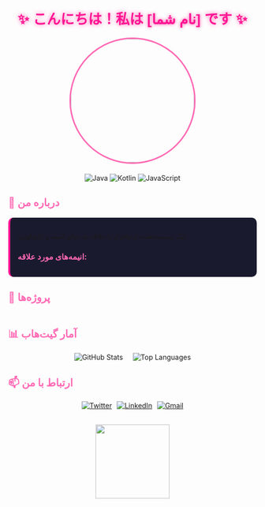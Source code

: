 <!-- FILE: README.md -->
<div align="center">
  <!-- Animated Header -->
  <h1 style="color: #ff1493; text-shadow: 0 0 10px #ff69b4; font-family: 'Arial', sans-serif;">
    ✨ こんにちは！私は <span id="name">[نام شما]</span> です ✨
  </h1>
  
  <!-- Anime Character GIF -->
  <img id="anime-character" src="https://media.giphy.com/media/v1.Y2lkPTc5MGI3NjExcWQ3d3B1a2V5b3V0bWJ2Z2R5d2N4Y2J4eW5xZ2Z6dGQ0d2Q1a3ZqYiZlcD12MV9pbnRlcm5hbF9naWZfYnlfaWQmY3Q9Zw/3oKIPEqDGUULpEU0aQ/giphy.gif" width="250" style="border-radius: 50%; border: 3px solid #ff69b4;"/>
  
  <!-- Skill Badges -->
  <div id="skills-container" style="margin: 20px 0;">
    <img src="https://img.shields.io/badge/Java-ED8B00?style=for-the-badge&logo=openjdk&logoColor=white" alt="Java"/>
    <img src="https://img.shields.io/badge/Kotlin-0095D5?style=for-the-badge&logo=kotlin&logoColor=white" alt="Kotlin"/>
    <img src="https://img.shields.io/badge/JavaScript-F7DF1E?style=for-the-badge&logo=javascript&logoColor=black" alt="JavaScript"/>
  </div>
</div>

<!-- About Me Section -->
<h2 id="about-me" style="color: #ff69b4;">🎌 درباره من</h2>

<div id="about-content" style="background-color: #1a1a2e; padding: 15px; border-radius: 10px; border-left: 4px solid #ff1493;">
  <p>یک توسعه‌دهنده نرم‌افزار با علاقه به دنیای انیمه و تکنولوژی!</p>
  
  <div id="anime-list">
    <h3 style="color: #ff69b4;">انیمه‌های مورد علاقه:</h3>
    <ul id="anime-favorites" style="list-style-type: none; padding: 0;">
      <!-- Will be filled by JavaScript -->
    </ul>
  </div>
</div>

<!-- Projects Section -->
<h2 style="color: #ff69b4;">🌟 پروژه‌ها</h2>

<div id="projects-container" style="display: flex; flex-wrap: wrap; gap: 15px;">
  <!-- Project cards will be added by JavaScript -->
</div>

<!-- GitHub Stats -->
<h2 style="color: #ff69b4;">📊 آمار گیت‌هاب</h2>

<div style="display: flex; justify-content: center; gap: 20px; flex-wrap: wrap;">
  <img id="github-stats" src="https://github-readme-stats.vercel.app/api?username=[USERNAME]&show_icons=true&theme=radical" alt="GitHub Stats" style="max-width: 100%;"/>
  <img id="top-langs" src="https://github-readme-stats.vercel.app/api/top-langs/?username=[USERNAME]&layout=compact&theme=tokyonight" alt="Top Languages" style="max-width: 100%;"/>
</div>

<!-- Contact Section -->
<h2 style="color: #ff69b4;">📫 ارتباط با من</h2>

<div id="contact-buttons" style="display: flex; justify-content: center; gap: 10px; flex-wrap: wrap;">
  <a href="https://twitter.com/[YOUR_TWITTER]" target="_blank">
    <img src="https://img.shields.io/badge/Twitter-1DA1F2?style=for-the-badge&logo=twitter&logoColor=white" alt="Twitter"/>
  </a>
  <a href="https://linkedin.com/in/[YOUR_LINKEDIN]" target="_blank">
    <img src="https://img.shields.io/badge/LinkedIn-0077B5?style=for-the-badge&logo=linkedin&logoColor=white" alt="LinkedIn"/>
  </a>
  <a href="mailto:[YOUR_EMAIL]">
    <img src="https://img.shields.io/badge/Gmail-D14836?style=for-the-badge&logo=gmail&logoColor=white" alt="Gmail"/>
  </a>
</div>

<!-- Anime Footer -->
<div align="center" style="margin-top: 30px;">
  <img id="anime-footer" src="https://media.giphy.com/media/3o7TKSjRrfIPjeiVyQ/giphy.gif" width="150"/>
</div>

<!-- Custom CSS -->
<style>
  /* Animation for the name */
  @keyframes glow {
    0% { text-shadow: 0 0 5px #ff69b4; }
    50% { text-shadow: 0 0 20px #ff1493, 0 0 30px #ff69b4; }
    100% { text-shadow: 0 0 5px #ff69b4; }
  }
  
  #name {
    animation: glow 2s infinite;
  }
  
  /* Hover effect for anime character */
  #anime-character:hover {
    transform: scale(1.05);
    transition: transform 0.3s ease;
  }
  
  /* Project card styling */
  .project-card {
    background: linear-gradient(145deg, #1a1a2e, #16213e);
    border-radius: 10px;
    padding: 15px;
    width: 300px;
    border-left: 3px solid #ff1493;
    transition: transform 0.3s ease;
  }
  
  .project-card:hover {
    transform: translateY(-5px);
  }
</style>

<!-- JavaScript -->
<script>
  // Set your information
  const userInfo = {
    name: "[نام شما]",
    username: "[USERNAME]",
    animeList: [
      "Attack on Titan", 
      "Jujutsu Kaisen", 
      "Demon Slayer",
      "Naruto",
      "One Piece"
    ],
    projects: [
      {
        name: "Anime Tracker App",
        description: "اپلیکیشن پیگیری انیمه‌های مورد علاقه با Kotlin",
        link: "#"
      },
      {
        name: "Game Engine",
        description: "موتور بازی با الهام از انیمه‌ها با Java",
        link: "#"
      },
      {
        name: "Anime Website",
        description: "وبسایت انیمه با JavaScript و React",
        link: "#"
      }
    ]
  };
  
  // Set the name
  document.getElementById('name').textContent = userInfo.name;
  
  // Fill anime list
  const animeList = document.getElementById('anime-favorites');
  userInfo.animeList.forEach(anime => {
    const li = document.createElement('li');
    li.innerHTML = `🍥 ${anime}`;
    animeList.appendChild(li);
  });
  
  // Create project cards
  const projectsContainer = document.getElementById('projects-container');
  userInfo.projects.forEach(project => {
    const card = document.createElement('div');
    card.className = 'project-card';
    card.innerHTML = `
      <h3 style="color: #ff69b4; margin-top: 0;">${project.name}</h3>
      <p>${project.description}</p>
      <a href="${project.link}" style="color: #ff1493; text-decoration: none;">مشاهده پروژه →</a>
    `;
    projectsContainer.appendChild(card);
  });
  
  // Animate the GitHub stats on hover
  const stats = document.getElementById('github-stats');
  const langs = document.getElementById('top-langs');
  
  [stats, langs].forEach(element => {
    element.style.transition = 'transform 0.3s ease';
    element.addEventListener('mouseenter', () => {
      element.style.transform = 'scale(1.05)';
    });
    element.addEventListener('mouseleave', () => {
      element.style.transform = 'scale(1)';
    });
  });
  
  // Rotate the footer GIF
  const footerGif = document.getElementById('anime-footer');
  let rotation = 0;
  
  setInterval(() => {
    rotation = (rotation + 1) % 360;
    footerGif.style.transform = `rotate(${rotation}deg)`;
  }, 50);
</script>
